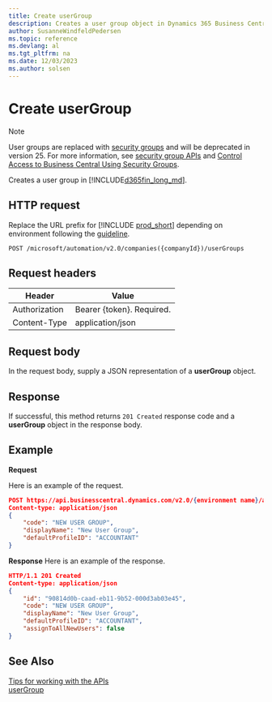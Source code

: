 ```yaml
---
title: Create userGroup
description: Creates a user group object in Dynamics 365 Business Central.
author: SusanneWindfeldPedersen
ms.topic: reference
ms.devlang: al
ms.tgt_pltfrm: na
ms.date: 12/03/2023
ms.author: solsen
---
```


<!-- NOTE: This article is an auto-generated stub from the metadata file. -->
<!-- The sections marked with an EDIT_IS_REQUIRED require manual editing. -->
# Create userGroup

> [!NOTE]  
> User groups are replaced with [security groups](../../upgrade/deprecated-features-user-groups.md) and will be deprecated in version 25. For more information, see [security group APIs](../resources/dynamics_securitygroup.md) and [Control Access to Business Central Using Security Groups](/dynamics365/business-central/ui-security-groups).

Creates a user group in [!INCLUDE[d365fin_long_md](../../includes/d365fin_long_md.md)].

## HTTP request

Replace the URL prefix for [!INCLUDE [prod_short](../../includes/prod_short.md)] depending on environment following the [guideline](../../api-reference/v2.0/enabling-apis-for-dynamics-nav.md).

```
POST /microsoft/automation/v2.0/companies({companyId})/userGroups
```

## Request headers

|Header|Value|
|------|-----|
|Authorization  |Bearer {token}. Required. |
|Content-Type  |application/json|

## Request body

In the request body, supply a JSON representation of a **userGroup** object.

## Response

If successful, this method returns ```201 Created``` response code and a **userGroup** object in the response body.


## Example

**Request**

Here is an example of the request.

```json
POST https://api.businesscentral.dynamics.com/v2.0/{environment name}/api/microsoft/automation/v2.0/companies({companyId})/userGroups
Content-type: application/json
{
    "code": "NEW USER GROUP",
    "displayName": "New User Group",
    "defaultProfileID": "ACCOUNTANT"
}
```

**Response**
Here is an example of the response.
```json
HTTP/1.1 201 Created
Content-type: application/json
{
    "id": "90814d0b-caad-eb11-9b52-000d3ab03e45",
    "code": "NEW USER GROUP",
    "displayName": "New User Group",
    "defaultProfileID": "ACCOUNTANT",
    "assignToAllNewUsers": false
}
```

## See Also

[Tips for working with the APIs](../../developer/devenv-connect-apps-tips.md)  
[userGroup](../resources/dynamics_usergroup.md)  

